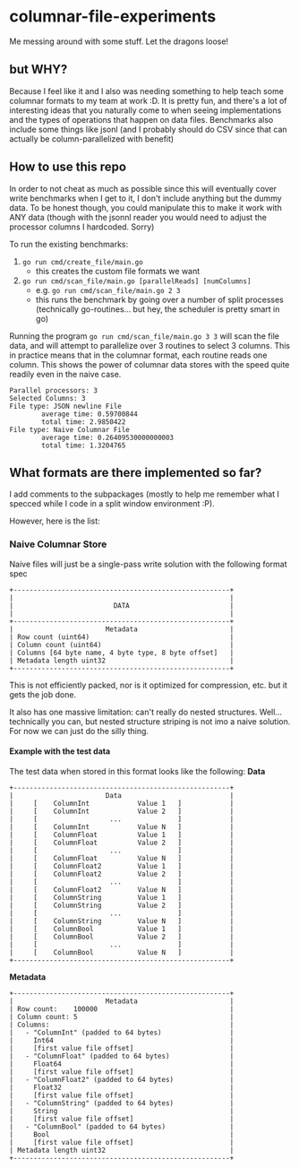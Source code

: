 # columnar-file-experiments
Me messing around with some stuff. Let the dragons loose!

## but WHY?

Because I feel like it and I also was needing something to help teach some columnar formats to my team at work :D. It is pretty fun, and there's a lot of interesting ideas
that you naturally come to when seeing implementations and the types of operations that
happen on data files. Benchmarks also include some things like jsonl (and I probably should do CSV since that can actually be column-parallelized with benefit)

## How to use this repo

In order to not cheat as much as possible since this will eventually cover write benchmarks
when I get to it, I don't include anything but the dummy data. To be honest though, you
could manipulate this to make it work with ANY data (though with the jsonnl reader you would need to adjust the processor columns I hardcoded. Sorry)

To run the existing benchmarks:
1. `go run cmd/create_file/main.go`
    * this creates the custom file formats we want
2. `go run cmd/scan_file/main.go [parallelReads] [numColumns]`
    * e.g. `go run cmd/scan_file/main.go 2 3`
    * this runs the benchmark by going over a number of split processes (technically go-routines... but hey, the scheduler is pretty smart in go)

Running the program `go run cmd/scan_file/main.go 3 3` will scan the file data, and will
attempt to parallelize over 3 routines to select 3 columns. This in practice means that in
the columnar format, each routine reads one column. This shows the power of columnar data
stores with the speed quite readily even in the naive case.

```
Parallel processors: 3
Selected Columns: 3
File type: JSON newline File
        average time: 0.59700844
        total time: 2.9850422
File type: Naive Columnar File
        average time: 0.26409530000000003
        total time: 1.3204765
```

## What formats are there implemented so far?

I add comments to the subpackages (mostly to help me remember what
 I specced while I code in a split window environment :P).

However, here is the list:

### Naive Columnar Store
Naive files will just be a single-pass write solution with the following format
spec
```
+------------------------------------------------------+
|                                                      |
|                         DATA                         |
|                                                      |
+------------------------------------------------------+
|                       Metadata                       |
| Row count (uint64)                                   |
| Column count (uint64)                                |
| Columns [64 byte name, 4 byte type, 8 byte offset]   |
| Metadata length uint32                               |
+------------------------------------------------------+
```

This is not efficiently packed, nor is it optimized for compression,
etc. but it gets the job done.

It also has one massive limitation: can't really do nested structures.
Well... technically you can, but nested structure striping is not imo a naive solution.
For now we can just do the silly thing.

#### Example with the test data

The test data when stored in this format looks like the following:
**Data**
```
+------------------------------------------------------+
|                       Data                           |
|     [    ColumnInt            Value 1   ]            |
|     [    ColumnInt            Value 2   ]            |
|     [                  ...              ]            |
|     [    ColumnInt            Value N   ]            |
|     [    ColumnFloat          Value 1   ]            |
|     [    ColumnFloat          Value 2   ]            |
|     [                  ...              ]            |
|     [    ColumnFloat          Value N   ]            |
|     [    ColumnFloat2         Value 1   ]            |
|     [    ColumnFloat2         Value 2   ]            |
|     [                  ...              ]            |
|     [    ColumnFloat2         Value N   ]            |
|     [    ColumnString         Value 1   ]            |
|     [    ColumnString         Value 2   ]            |
|     [                  ...              ]            |
|     [    ColumnString         Value N   ]            |
|     [    ColumnBool           Value 1   ]            |
|     [    ColumnBool           Value 2   ]            |
|     [                  ...              ]            |
|     [    ColumnBool           Value N   ]            |
+------------------------------------------------------+
```
**Metadata**
```
+------------------------------------------------------+
|                       Metadata                       |
| Row count:    100000                                 |
| Column count: 5                                      |
| Columns:                                             |
|   - "ColumnInt" (padded to 64 bytes)                 |
|     Int64                                            |
|     [first value file offset]                        |
|   - "ColumnFloat" (padded to 64 bytes)               |
|     Float64                                          |
|     [first value file offset]                        |
|   - "ColumnFloat2" (padded to 64 bytes)              |
|     Float32                                          |
|     [first value file offset]                        |
|   - "ColumnString" (padded to 64 bytes)              |
|     String                                           |
|     [first value file offset]                        |
|   - "ColumnBool" (padded to 64 bytes)                |
|     Bool                                             |
|     [first value file offset]                        |
| Metadata length uint32                               |
+------------------------------------------------------+
```
